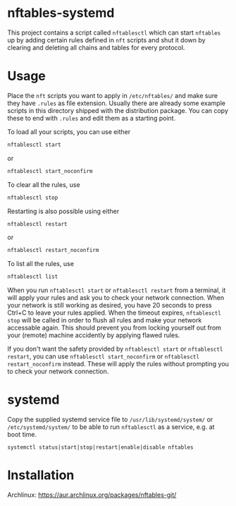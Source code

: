 nftables-systemd
================

This project contains a script called `nftablesctl` which can start `nftables` up by adding certain rules defined in `nft` scripts and shut it down by clearing and deleting all chains and tables for every protocol.

Usage
=====

Place the `nft` scripts you want to apply in `/etc/nftables/` and make sure they have `.rules` as file extension. Usually there are already some example scripts in this directory shipped with the distribution package. You can copy these to end with `.rules` and edit them as a starting point.

To load all your scripts, you can use either
```bash
nftablesctl start
```
or
```bash
nftablesctl start_noconfirm
```
To clear all the rules, use
```bash
nftablesctl stop
```
Restarting is also possible using either
```bash
nftablesctl restart
```
or
```bash
nftablesctl restart_noconfirm
```
To list all the rules, use
```bash
nftablesctl list
```


When you run `nftablesctl start` or `nftablesctl restart` from a terminal, it will apply your rules and ask you to check your network connection. When your network is still working as desired, you have 20 seconds to press Ctrl+C to leave your rules applied. When the timeout expires, `nftablesctl stop` will be called in order to flush all rules and make your network accessable again. This should prevent you from locking yourself out from your (remote) machine accidently by applying flawed rules.

If you don't want the safety provided by `nftablesctl start` or `nftablesctl restart`, you can use `nftablesctl start_noconfirm` or `nftablesctl restart_noconfirm` instead. These will apply the rules without prompting you to check your network connection.

systemd
=======

Copy the supplied systemd service file to `/usr/lib/systemd/system/` or `/etc/systemd/system/` to be able to run `nftablesctl` as a service, e.g. at boot time.

```
systemctl status|start|stop|restart|enable|disable nftables
```

Installation
============

Archlinux: https://aur.archlinux.org/packages/nftables-git/
